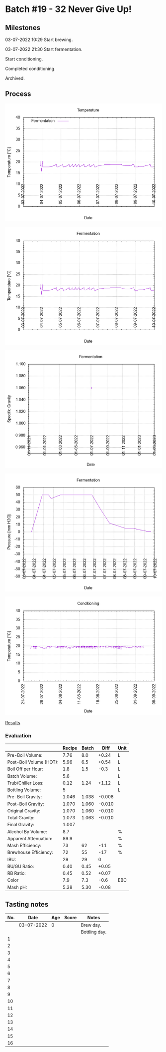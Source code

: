 # Batch #19 - 32 Never Give Up!

## Milestones

03-07-2022 10:29 Start brewing.

03-07-2022 21:30 Start fermentation.

Start conditioning.

Completed conditioning.

Archived.

## Process

![temperature](temperature.png)

![fermentation](fermentation.png)

![specific gravity](gravity.png)

![pressure](pressure.png)

![conditioning](conditioning.png)

[Results](./Batch__results.pdf)

### Evaluation

|                         | Recipe | Batch | Diff   | Unit |
|-------------------------|--------|-------|--------|------|
| Pre-Boil Volume:        | 7.76   | 8.0   | +0.24  | L    |
| Post-Boil Volume (HOT): | 5.96   | 6.5   | +0.54  | L    |
| Boil Off per Hour:      | 1.8    | 1.5   | -0.3   | L    |
| Batch Volume:           | 5.6    |       |        | L    |
| Trub/Chiller Loss:      | 0.12   | 1.24  | +1.12  | L    |
| Bottling Volume:        | 5      |       |        | L    |
| Pre-Boil Gravity:       | 1.046  | 1.038 | -0.008 |      |
| Post-Boil Gravity:      | 1.070  | 1.060 | -0.010 |      |
| Original Gravity:       | 1.070  | 1.060 | -0.010 |      |
| Total Gravity:          | 1.073  | 1.063 | -0.010 |      |
| Final Gravity:          | 1.007  |       |        |      |
| Alcohol By Volume:      | 8.7    |       |        | %    |
| Apparent Attenuation:   | 89.9   |       |        | %    |
| Mash Efficiency:        | 73     | 62    | -11    | %    |
| Brewhouse Efficiency:   | 72     | 55    | -17    | %    |
| IBU:                    | 29     | 29    | 0      |      |
| BU/GU Ratio:            | 0.40   | 0.45  | +0.05  |      |
| RB Ratio:               | 0.45   | 0.52  | +0.07  |      |
| Color                   | 7.9    | 7.3   | -0.6   | EBC  |
| Mash pH:                | 5.38   | 5.30  | -0.08  |      |

## Tasting notes

| No. | Date       | Age | Score | Notes |
|-----|------------|-----|-------|-------|
|     | 03-07-2022 |   0 |       | Brew day. |
|     |            |     |       | Bottling day. |
|   1 |            |     |       |  |
|   2 |            |     |       |  |
|   3 |            |     |       |  |
|   4 |            |     |       |  |
|   5 |            |     |       |  |
|   6 |            |     |       |  |
|   7 |            |     |       |  |
|   8 |            |     |       |  |
|   9 |            |     |       |  |
|  10 |            |     |       |  |
|  11 |            |     |       |  |
|  12 |            |     |       |  |
|  13 |            |     |       |  |
|  14 |            |     |       |  |
|  15 |            |     |       |  |
|  16 |            |     |       |  |
